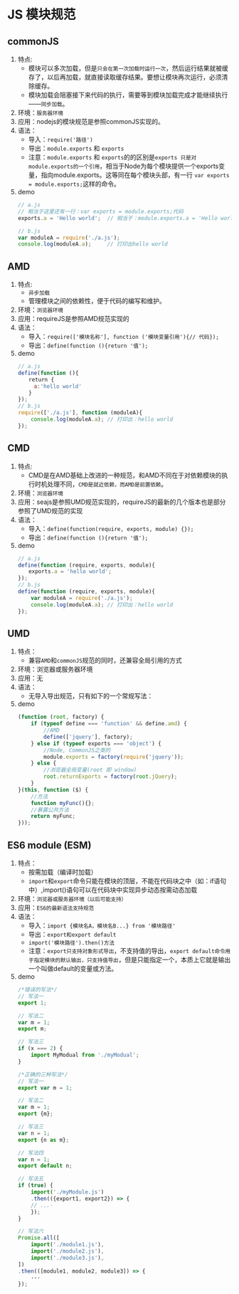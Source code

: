 # JS 模块规范

## commonJS
1. 特点: 
    * 模块可以多次加载，但是`只会在第一次加载时运行一次`，然后运行结果就被缓存了，以后再加载，就直接读取缓存结果。要想让模块再次运行，必须清除缓存。
    * 模块加载会阻塞接下来代码的执行，需要等到模块加载完成才能继续执行——`同步加载`。
2. 环境：`服务器环境`
3. 应用：nodejs的模块规范是参照commonJS实现的。
4. 语法：
    * 导入：`require('路径')`
    * 导出：`module.exports` 和 `exports`
    * 注意：`module.exports` 和 `exports`的的区别是`exports 只是对 module.exports的一个引用`，相当于Node为每个模块提供一个exports变量，指向module.exports。这等同在每个模块头部，有一行 `var exports = module.exports;`这样的命令。
5. demo
    ```javascript 
    // a.js
    // 相当于这里还有一行：var exports = module.exports;代码
    exports.a = 'Hello world';  // 相当于：module.exports.a = 'Hello world';

    // b.js
    var moduleA = require('./a.js');
    console.log(moduleA.a);     // 打印出hello world
    ```

## AMD
1. 特点: 
    * `异步加载`
    * 管理模块之间的依赖性，便于代码的编写和维护。
2. 环境：`浏览器环境`
3. 应用：requireJS是参照AMD规范实现的
4. 语法：
    * 导入：`require(['模块名称'], function ('模块变量引用'){// 代码});`
    * 导出：`define(function (){return '值');`
5. demo
    ```javascript
    // a.js
    define(function (){
    　　return {
    　　　a:'hello world'
    　　}
    });
    // b.js
    require(['./a.js'], function (moduleA){
        console.log(moduleA.a); // 打印出：hello world
    });
    ```


## CMD
1. 特点: 
    * CMD是在AMD基础上改进的一种规范，和AMD不同在于对依赖模块的执行时机处理不同，`CMD是就近依赖，而AMD是前置依赖`。
2. 环境：`浏览器环境`
3. 应用：seajs是参照UMD规范实现的，requireJS的最新的几个版本也是部分参照了UMD规范的实现
4. 语法：
    * 导入：`define(function(require, exports, module) {});`
    * 导出：`define(function (){return '值');`
5. demo
    ```javascript
    // a.js
    define(function (require, exports, module){
    　　exports.a = 'hello world';
    });
    // b.js
    define(function (require, exports, module){
        var moduleA = require('./a.js');
        console.log(moduleA.a); // 打印出：hello world
    });
    ```

## UMD
1. 特点：
    * 兼容`AMD`和`commonJS`规范的同时，还兼容全局引用的方式
2. 环境：浏览器或服务器环境
3. 应用：无
4. 语法：
    * 无导入导出规范，只有如下的一个常规写法：
5. demo
    ```javascript
    (function (root, factory) {
        if (typeof define === 'function' && define.amd) {
            //AMD
            define(['jquery'], factory);
        } else if (typeof exports === 'object') {
            //Node, CommonJS之类的
            module.exports = factory(require('jquery'));
        } else {
            //浏览器全局变量(root 即 window)
            root.returnExports = factory(root.jQuery);
        }
    }(this, function ($) {
        //方法
        function myFunc(){};
        //暴露公共方法
        return myFunc;
    }));
    ```

## ES6 module (ESM)
1. 特点：
    * 按需加载（编译时加载）
    * `import`和`export`命令只能在模块的顶层，不能在代码块之中（如：if语句中）,import()语句可以在代码块中实现异步动态按需动态加载
2. 环境：`浏览器或服务器环境（以后可能支持）`
3. 应用：`ES6的最新语法支持规范`
4. 语法：
    * 导入：`import {模块名A，模块名B...} from '模块路径'`
    * 导出：`export和export default`
    * `import('模块路径').then()方法`
    * 注意：`export只支持对象形式导出`，不支持值的导出，`export default命令用于指定模块的默认输出，只支持值导出`，但是只能指定一个，本质上它就是输出一个叫做default的变量或方法。
5. demo
    ```javascript
    /*错误的写法*/
    // 写法一
    export 1;

    // 写法二
    var m = 1;
    export m;

    // 写法三
    if (x === 2) {
        import MyModual from './myModual';
    }

    /*正确的三种写法*/
    // 写法一
    export var m = 1;

    // 写法二
    var m = 1;
    export {m};

    // 写法三
    var n = 1;
    export {n as m};

    // 写法四
    var n = 1;
    export default n;

    // 写法五
    if (true) {
        import('./myModule.js')
        .then(({export1, export2}) => {
        // ...·
        });
    }

    // 写法六
    Promise.all([
        import('./module1.js'),
        import('./module2.js'),
        import('./module3.js'),
    ])
    .then(([module1, module2, module3]) => {
        ···
    });
    ```
